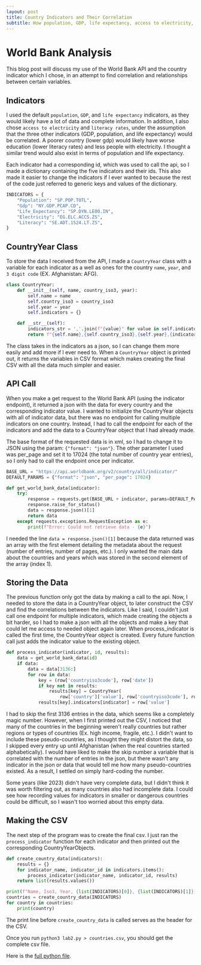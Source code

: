 ```yaml
---
layout: post
title: Country Indicators and Their Correlation
subtitle: How population, GDP, life expectancy, access to electricity, and literacy rates across the world's countries relate 
---
```


# World Bank Analysis

This blog post will discuss my use of the World Bank API and the country indicator which I chose, in an attempt to find correlation and relationships between certain variables.

## Indicators

I used the default `population`, `GDP`, and `life expectancy` indicators, as they would likely have a lot of data and complete information. In addition, I also chose `access to electricity` and `literacy rates`, under the assumption that the three other indicators (GDP, population, and life expectancy) would be correlated. A poorer country (lower gdp) would likely have worse education (lower literacy rates) and less people with electricity. I thought a similar trend would also exist in terms of population and life expectancy.

Each indicator had a corresponding id, which was used to call the api, so I made a dictionary containing the five indicators and their ids. This also made it easier to change the indicators if I ever wanted to because the rest of the code just referred to generic keys and values of the dictionary.

```python 
INDICATORS = {
    "Population": "SP.POP.TOTL",
    "Gdp": "NY.GDP.PCAP.CD",
    "Life_Expectancy": "SP.DYN.LE00.IN",
    "Electricity": "EG.ELC.ACCS.ZS",
    "Literacy": "SE.ADT.1524.LT.ZS",
}
```

## CountryYear Class

To store the data I received from the API, I made a `CountryYear` class with a variable for each indicator as a well as ones for the country `name`, `year`, and `3 digit code` (EX. Afghanistan: AFG). 

```python
class CountryYear:
    def __init__(self, name, country_iso3, year):
        self.name = name
        self.country_iso3 = country_iso3
        self.year = year
        self.indicators = {}

    def __str__(self):
        indicators_str = ','.join(f"{value}" for value in self.indicators.values())
        return f"{self.name},{self.country_iso3},{self.year},{indicators_str}"
```

The class takes in the indicators as a json, so I can change them more easily and add more if I ever need to. When a `CountryYear` object is printed out, it returns the variables in CSV format which makes creating the final CSV with all the data much simpler and easier.

## API Call

When you make a get request to the World Bank API (using the indicator endpoint), it returned a json with the data for every country and the corresponding indicator value. I wanted to initialize the CountryYear objects with all of indicator data, but there was no endpoint for calling multiple indicators on one country. Instead, I had to call the endpoint for each of the indicators and add the data to a CountryYear object that I had already made. 

The base format of the requested data is in xml, so I had to change it to JSON using the param: `{"format": "json"}`. The other parameter I used was per_page and set it to 17024 (the total number of country year entries), so I only had to call the endpoint once per indicator. 

```python
BASE_URL = "https://api.worldbank.org/v2/country/all/indicator/"
DEFAULT_PARAMS = {"format": "json", "per_page": 17024}

def get_world_bank_data(indicator):
    try:
        response = requests.get(BASE_URL + indicator, params=DEFAULT_PARAMS)
        response.raise_for_status()
        data = response.json()[1]
        return data
    except requests.exceptions.RequestException as e:
        print(f"Error: Could not retrieve data - {e}")
```

I needed the line `data = response.json()[1]` because the data returned was an array with the first element detailing the metadata about the request (number of entries, number of pages, etc.). I only wanted the main data about the countries and years which was stored in the second element of the array (index 1).

## Storing the Data

The previous function only got the data by making a call to the api. Now, I needed to store the data in a CountryYear object, to later construct the CSV and find the correlations between the indicators. Like I said, I couldn't just call one endpoint for multiple indicators, which made creating the objects a bit harder, so I had to make a json with all the objects and make a key that could let me access to needed object again later. When process_indicator is called the first time, the CountryYear object is created. Every future function call just adds the indicator value to the existing object.

```python
def process_indicator(indicator, id, results):
    data = get_world_bank_data(id)
    if data:
        data = data[3136:]
        for row in data:
            key = (row['countryiso3code'], row['date'])
            if key not in results:
                results[key] = CountryYear(
                    row['country']['value'], row['countryiso3code'], row['date'])
            results[key].indicators[indicator] = row['value']
```

I had to skip the first 3136 entries in the data, which seems like a completely magic number. However, when I first printed out the CSV, I noticed that many of the countries in the beginning weren't really countries but rather regions or types of countries (Ex. high income, fragile, etc.). I didn't want to include these pseudo-countries, as I thought they might distort the data, so I skipped every entry up until Afghanistan (when the real countries started alphabetically). I would have liked to make the skip number a variable that is correlated with the number of entries in the json, but there wasn't any indicator in the json or data that would tell me how many pseudo-countries existed. As a result, I settled on simply hard-coding the number.

Some years (like 2023) didn't have very complete data, but I didn't think it was worth filtering out, as many countries also had incomplete data. I could see how recording values for indicators in smaller or dangerous countries could be difficult, so I wasn't too worried about this empty data.

## Making the CSV

The next step of the program was to create the final csv. I just ran the `process_indicator` function for each indicator and then printed out the corresponding CountryYearObjects.

```python
def create_country_data(indicators):
    results = {}
    for indicator_name, indicator_id in indicators.items():
        process_indicator(indicator_name, indicator_id, results)
    return list(results.values())

print(f"Name, Iso3, Year, {list(INDICATORS)[0]}, {list(INDICATORS)[1]}, {list(INDICATORS)[2]}, {list(INDICATORS)[3]}, {list(INDICATORS)[4]}")
countries = create_country_data(INDICATORS)
for country in countries:
    print(country)
```

The print line before `create_country_data` is called serves as the header for the CSV. 

Once you run `python3 lab2.py > countries.csv`, you should get the complete csv file.

Here is the [full python file](../../lab2_worldbank/lab2.py).


